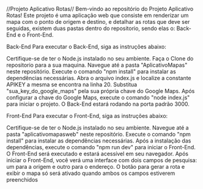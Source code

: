 //Projeto Aplicativo Rotas//
Bem-vindo ao repositório do Projeto Aplicativo Rotas! Este projeto é uma aplicação web que consiste em renderizar um mapa com o ponto de origem e destino, e detalhar as rotas que deve ser seguidas, existem duas pastas  dentro do repositorio, sendo elas o: Back-End e o Front-End.

Back-End
Para executar o Back-End, siga as instruções abaixo:

Certifique-se de ter o Node.js instalado no seu ambiente.
Faça o Clone do repositorio para a sua maquina.
Navegue até a pasta "AplicativoMapas" neste repositório.
Execute o comando "npm install" para instalar as dependências necessárias.
Abra o arquivo index.js e localize a constante APIKEY a mesma se encontra na linha 20. Substitua "sua_key_do_google_maps" pela sua própria chave do Google Maps.
Após configurar a chave do Google Maps, execute o comando "node index.js" para iniciar o projeto.
O Back-End estará rodando na porta padrão 3000.

Front-End
Para executar o Front-End, siga as instruções abaixo:

Certifique-se de ter o Node.js instalado no seu ambiente.
Navegue até a pasta "aplicativomapasweb" neste repositório.
Execute o comando "npm install" para instalar as dependências necessárias.
Após a instalação das dependências, execute o comando "npm run dev" para iniciar o Front-End.
O Front-End será executado e estará acessível em seu navegador.
Após iniciar o Front-End, você verá uma interface com dois campos de pesquisa: um para a origem e outro para o endereço. O botão para gerar a rota e exibir o mapa só será ativado quando ambos os campos estiverem preenchidos
